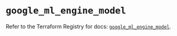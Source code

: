 # `google_ml_engine_model`

Refer to the Terraform Registry for docs: [`google_ml_engine_model`](https://registry.terraform.io/providers/hashicorp/google-beta/5.12.0/docs/resources/google_ml_engine_model).

